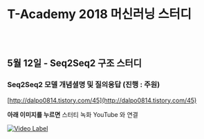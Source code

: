 # T-Academy 2018 머신러닝 스터디

<figure class="align-center">
  <img src="https://www.skplanet.com/img/upload/board/2014072410350495436349.png" alt="">
  <figcaption></figcaption>
</figure>




<br>

## 5월 12일 - **Seq2Seq2 구조 스터디**

### **Seq2Seq2** 모델 개념셜명 및 질의응답 (진행 : 주원)

[http://dalpo0814.tistory.com/45](http://dalpo0814.tistory.com/45)


**아래 이미지를 누르면** 스터티 녹화 YouTube 와 연결
<!-- link tips : https://gist.github.com/ikaruce/29ddbedbdbb04f670ec7 -->

[![Video Label](https://raw.githubusercontent.com/YongBeomKim/Tacademy/master/data/20180512_rnn.jpg)](https://www.youtube.com/watch?v=EmvyEqJvrvw)

